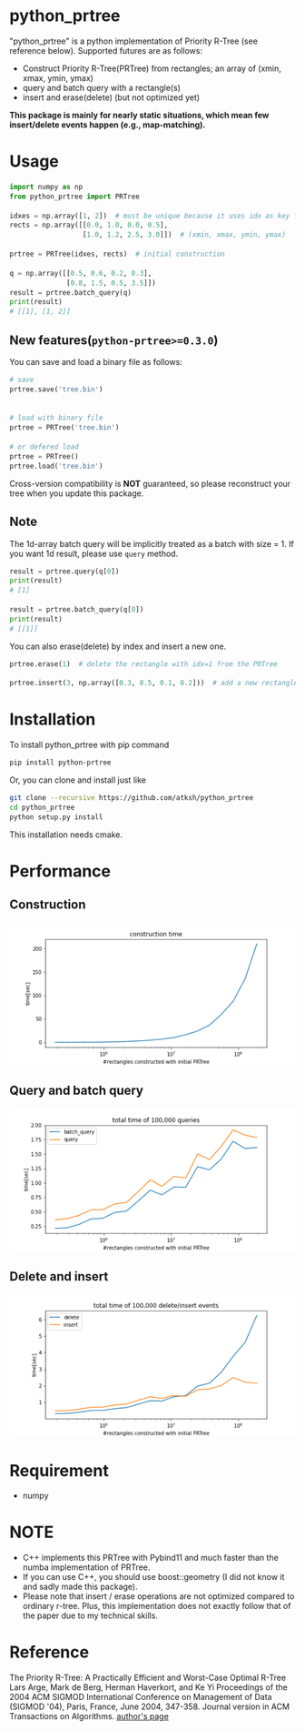 # python_prtree


"python_prtree" is a python implementation of Priority R-Tree (see reference below).
Supported futures are as follows:

- Construct Priority R-Tree(PRTree) from rectangles; an array of (xmin, xmax, ymin, ymax)
- query and batch query with a rectangle(s)
- insert and erase(delete) (but not optimized yet)

**This package is mainly for nearly static situations, which mean few insert/delete events happen (e.g., map-matching).**

# Usage 
```python
import numpy as np
from python_prtree import PRTree

idxes = np.array([1, 2])  # must be unique because it uses idx as key for hash map
rects = np.array([[0.0, 1.0, 0.0, 0.5],
                  [1.0, 1.2, 2.5, 3.0]])  # (xmin, xmax, ymin, ymax)

prtree = PRTree(idxes, rects)  # initial construction

q = np.array([[0.5, 0.6, 0.2, 0.3],
              [0.8, 1.5, 0.5, 3.5]])
result = prtree.batch_query(q)
print(result)
# [[1], [1, 2]]
```

## New features(`python-prtree>=0.3.0`)
You can save and load a binary file as follows:

```python
# save
prtree.save('tree.bin')


# load with binary file
prtree = PRTree('tree.bin')

# or defered load
prtree = PRTree()
prtree.load('tree.bin')
```

Cross-version compatibility is **NOT** guaranteed, so please reconstruct your tree when you update this package.

## Note

The 1d-array batch query will be implicitly treated as a batch with size = 1.
If you want 1d result, please use `query` method.
```python
result = prtree.query(q[0])
print(result)
# [1]

result = prtree.batch_query(q[0])
print(result)
# [[1]]
```


You can also erase(delete) by index and insert a new one.
```python
prtree.erase(1)  # delete the rectangle with idx=1 from the PRTree

prtree.insert(3, np.array([0.3, 0.5, 0.1, 0.2]))  # add a new rectangle to the PRTree
```

# Installation
To install python_prtree with pip command
```bash
pip install python-prtree
```

Or, you can clone and install just like
```bash
git clone --recursive https://github.com/atksh/python_prtree
cd python_prtree
python setup.py install
```
This installation needs cmake.


# Performance
## Construction
![fig1](https://raw.githubusercontent.com/atksh/python_prtree/master/docs/images/fig1.png)

## Query and batch query
![fig2](https://raw.githubusercontent.com/atksh/python_prtree/master/docs/images/fig2.png)

## Delete and insert
![fig3](https://raw.githubusercontent.com/atksh/python_prtree/master/docs/images/fig3.png)

# Requirement
- numpy


# NOTE

- C++ implements this PRTree with Pybind11 and much faster than the numba implementation of PRTree.
- If you can use C++, you should use boost::geometry (I did not know it and sadly made this package).
- Please note that insert / erase operations are not optimized compared to ordinary r-tree. Plus, this implementation does not exactly follow that of the paper due to my technical skills.


# Reference
The Priority R-Tree: A Practically Efficient and Worst-Case Optimal R-Tree
Lars Arge, Mark de Berg, Herman Haverkort, and Ke Yi
Proceedings of the 2004 ACM SIGMOD International Conference on Management of Data (SIGMOD '04), Paris, France, June 2004, 347-358. Journal version in ACM Transactions on Algorithms.
[author's page](https://www.cse.ust.hk/~yike/prtree/)
